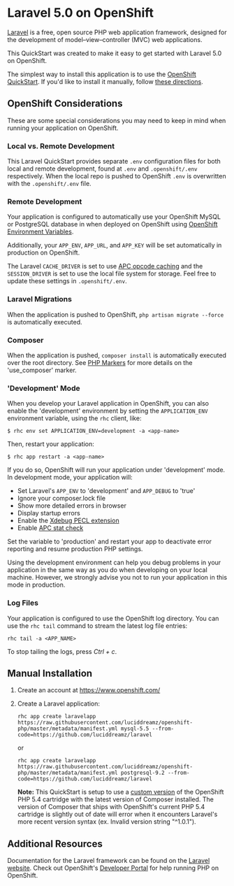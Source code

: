 # Laravel 5.0 on OpenShift #
[Laravel](http://laravel.com/) is a free, open source PHP web application framework, 
designed for the development of model–view–controller (MVC) web applications.

This QuickStart was created to make it easy to get started with Laravel 5.0 on
OpenShift.

The simplest way to install this application is to use the [OpenShift
QuickStart](https://hub.openshift.com/quickstarts/115-laravel-5-0). If 
you'd like to install it manually, follow [these directions](#manual-installation).

## OpenShift Considerations ##
These are some special considerations you may need to keep in mind when
running your application on OpenShift.

### Local vs. Remote Development ###
This Laravel QuickStart provides separate `.env` configuration files for both local and 
remote development, found at `.env` and `.openshift/.env` respectively. When the local 
repo is pushed to OpenShift `.env` is overwritten with the `.openshift/.env` file.

### Remote Development ###
Your application is configured to automatically use your OpenShift MySQL or PostgreSQL 
database in when deployed on OpenShift using [OpenShift Environment Variables](https://developers.openshift.com/en/managing-environment-variables.html).

Additionally, your `APP_ENV`, `APP_URL`, and `APP_KEY` will be set automatically in 
production on OpenShift.

The Laravel `CACHE_DRIVER` is set to use [APC opcode caching](http://php.net/manual/en/book.apc.php)
and the `SESSION_DRIVER` is set to use the local file system for storage. Feel 
free to update these settings in `.openshift/.env`.

### Laravel Migrations ###
When the application is pushed to OpenShift, `php artisan migrate --force` is automatically executed.

### Composer ###
When the application is pushed, `composer install` is automatically executed over the root directory. See [PHP Markers](https://developers.openshift.com/en/php-markers.html) for more details on the 'use_composer' marker.

### 'Development' Mode ###
When you develop your Laravel application in OpenShift, you can also enable the
'development' environment by setting the `APPLICATION_ENV` environment variable,
using the `rhc` client, like:

```
$ rhc env set APPLICATION_ENV=development -a <app-name>
```

Then, restart your application:

```
$ rhc app restart -a <app-name>
```

If you do so, OpenShift will run your application under 'development' mode.
In development mode, your application will:

* Set Laravel's `APP_ENV` to 'development' and `APP_DEBUG` to 'true'
* Ignore your composer.lock file
* Show more detailed errors in browser
* Display startup errors
* Enable the [Xdebug PECL extension](http://xdebug.org/)
* Enable [APC stat check](http://php.net/manual/en/apc.configuration.php#ini.apc.stat)

Set the variable to 'production' and restart your app to deactivate error reporting 
and resume production PHP settings.

Using the development environment can help you debug problems in your application
in the same way as you do when developing on your local machine. However, we strongly 
advise you not to run your application in this mode in production.

### Log Files ###
Your application is configured to use the OpenShift log directory. You can use the 
`rhc tail` command to stream the latest log file entries:

```
rhc tail -a <APP_NAME>
```

To stop tailing the logs, press *Ctrl + c*.

## Manual Installation ##

1. Create an account at https://www.openshift.com/

1. Create a Laravel application:

    ```
    rhc app create laravelapp https://raw.githubusercontent.com/luciddreamz/openshift-php/master/metadata/manifest.yml mysql-5.5 --from-code=https://github.com/luciddreamz/laravel
    ```
    or

    ```
    rhc app create laravelapp https://raw.githubusercontent.com/luciddreamz/openshift-php/master/metadata/manifest.yml postgresql-9.2 --from-code=https://github.com/luciddreamz/laravel
    ```

   **Note:** This QuickStart is setup to use a [custom version](https://github.com/luciddreamz/openshift-php) of the OpenShift PHP 5.4 
   cartridge with the latest version of Composer installed. The version of Composer that 
   ships with OpenShift's current PHP 5.4 cartridge is slightly out of date will error when 
   it encounters Laravel's more recent version syntax (ex. Invalid version string "^1.0.1").

## Additional Resources ##
Documentation for the Laravel framework can be found on the [Laravel website](http://laravel.com/docs). Check 
out OpenShift's [Developer Portal](https://developers.openshift.com/en/php-overview.html) for help running PHP on OpenShift.
